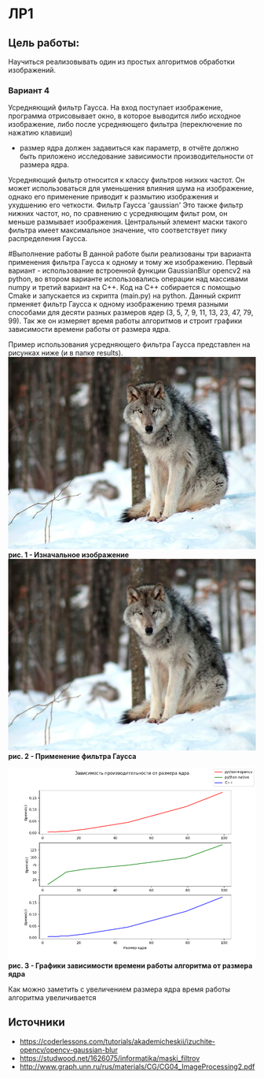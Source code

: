 # ЛР1
## Цель работы:
Научиться реализовывать один из простых алгоритмов обработки изображений.

### Вариант 4
Усредняющий фильтр Гаусса. На вход поступает изображение, программа
отрисовывает окно, в которое выводится либо исходное изображение,
либо после усредняющего фильтра (переключение по нажатию клавиши)
- размер ядра должен задавиться как параметр, в отчёте должно быть
приложено исследование зависимости производительности от размера
ядра.

Усредняющий фильтр относится к классу фильтров низких частот. Он может использоваться для уменьшения влияния шума на изображение, однако его применение приводит к размытию изображения и ухудшению его четкости. Фильтр Гаусса 'gaussian' Это также фильтр нижних частот, но, по сравнению с усредняющим фильт ром, он меньше размывает изображения. Центральный элемент маски такого фильтра имеет максимальное значение, что соответствует пику распределения Гаусса.

#Выполнение работы
В данной работе были реализованы три варианта применения фильтра Гаусса к одному и тому же изображению. Первый вариант - использование встроенной функции GaussianBlur opencv2 на python, во втором варианте использовались операции над массивами numpy и третий вариант на С++. Код на С++ собирается с помощью Cmake и запускается из скрипта (main.py) на python. Данный скрипт прменяет фильтр Гаусса к одному изображению тремя разными способами для десяти разных размеров ядер (3, 5, 7, 9, 11, 13, 23, 47, 79, 99). Так же он измеряет время работы алгоритмов и строит графики зависимости времени работы от размера ядра.

Пример использования усредняющего фильтра Гаусса представлен на рисунках ниже (и в папке results).
![необработанное фото](./src/img.jpg)  
**рис. 1 - Изначальное изображение**  
![изображание после применения фильтра гауса](./src/results/res1_9.png)  
**рис. 2 - Применение фильтра Гаусса**  

![Графики зависимости времени работы алгоритма от размера ядра](./result.png)  
**рис. 3 - Графики зависимости времени работы алгоритма от размера ядра**  

Как можно заметить с увеличением размера ядра время работы алгоритма увеличивается

## Источники
- https://coderlessons.com/tutorials/akademicheskii/izuchite-opencv/opencv-gaussian-blur
- https://studwood.net/1626075/informatika/maski_filtrov
- http://www.graph.unn.ru/rus/materials/CG/CG04_ImageProcessing2.pdf
